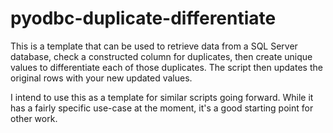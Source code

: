 # pyodbc-duplicate-differentiate

This is a template that can be used to retrieve data from a SQL Server database, check a constructed column for duplicates, then create unique values to differentiate each of those duplicates. The script then updates the original rows with your new updated values.

I intend to use this as a template for similar scripts going forward. While it has a fairly specific use-case at the moment, it's a good starting point for other work.
